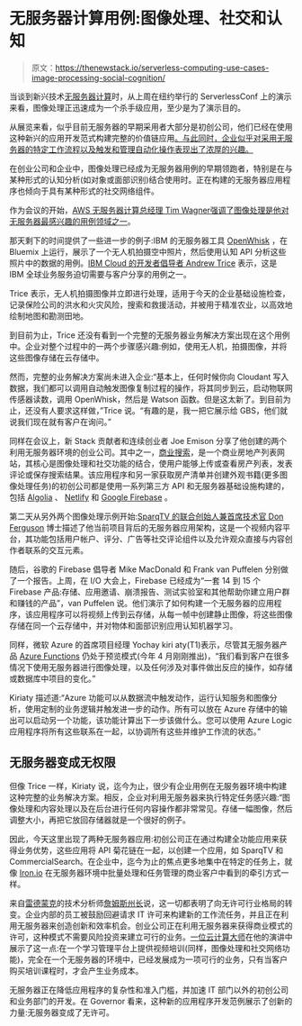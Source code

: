 # 无服务器计算用例:图像处理、社交和认知

> 原文：<https://thenewstack.io/serverless-computing-use-cases-image-processing-social-cognition/>

当谈到新兴技术[无服务器计算](https://thenewstack.io/serverless-computing-growing-quickly/)时，从上周在纽约举行的 ServerlessConf 上的演示来看，图像处理正迅速成为一个杀手级应用，至少是为了演示目的。

从展览来看，似乎目前无服务器的早期采用者大部分是初创公司，他们已经在使用这种新兴的应用开发范式构建完整的价值链应用[。与此同时，企业似乎对采用无服务器的特定工作流程以及触发和管理自动化操作表现出了浓厚的兴趣。](https://thenewstack.io/year-ahead-stateless-computing/)

在创业公司和企业中，图像处理已经成为无服务器用例的早期领跑者，特别是在与某种形式的认知分析(如对象或面部识别)结合使用时。正在构建的无服务器应用程序也倾向于具有某种形式的社交网络组件。

作为会议的开始，[AWS 无服务器计算总经理 Tim Wagner](https://twitter.com/timallenwagner)[强调了图像处理是他对无服务器最感兴趣的用例领域之一](https://thenewstack.io/amazon-debuts-flourish-runtime-application-model-serverless-computing/)。

那天剩下的时间提供了一些进一步的例子:IBM 的无服务器工具 [OpenWhisk](https://thenewstack.io/ibm-launches-bluemix-openwhisk-event-driven-program-service/) ，在 Bluemix 上运行，展示了一个无人机拍摄空中照片，然后使用认知 API 分析这些照片中的数据的用例。[IBM Cloud 的开发者倡导者 Andrew Trice](https://twitter.com/andytrice) 表示，这是 IBM 全球业务服务迫切需要与客户分享的用例之一。

Trice 表示，无人机拍摄图像并立即进行处理，适用于今天的企业基础设施检查，记录保险公司的洪水和火灾风险，搜索和救援活动，并被用于精准农业，以高效地绘制地图和勘测田地。

到目前为止，Trice 还没有看到一个完整的无服务器业务解决方案出现在这个用例中。企业对整个过程中的一两个步骤感兴趣:例如，使用无人机，拍摄图像，并将这些图像存储在云存储中。

然而，完整的业务解决方案尚未进入企业:“基本上，任何时候你向 Cloudant 写入数据，我们都可以调用自动触发图像复制过程的操作，将其同步到云，启动物联网传感器读数，调用 OpenWhisk，然后是 Watson 函数。但是这太新了。到目前为止，还没有人要求这样做，”Trice 说。“有趣的是，我一把它展示给 GBS，他们就说我们现在就有客户在询问。”

同样在会议上，新 Stack 贡献者和连续创业者 Joe Emison 分享了他创建的两个利用无服务器环境的创业公司。其中之一，[商业搜索](https://www.commercialsearch.com/)，是一个商业房地产列表网站，其核心是图像处理和社交功能的结合，使用户能够上传或查看房产列表，发表评论或保存搜索结果。该应用程序和另一家获取房产清单并创建外观书籍(更多图像处理任务)的初创公司都是使用一系列第三方 API 和无服务器基础设施构建的，包括 [Algolia](https://www.algolia.com/) 、 [Netlify](https://www.netlify.com/) 和 [Google Firebase](https://firebase.google.com/) 。

第二天从另外两个图像处理示例开始:[SparqTV 的联合创始人兼首席技术官 Don Ferguson](https://www.linkedin.com/in/fergusondonald) 博士描述了他当前项目背后的无服务器应用架构，这是一个视频内容平台，其功能包括用户帐户、评分、广告等社交评论组件以及允许观众直接与内容创作者联系的交互元素。

随后，谷歌的 Firebase 倡导者 Mike MacDonald 和 Frank van Puffelen 分别做了一个报告。上周，在 I/O 大会上，Firebase 已经成为“一套 14 到 15 个 Firebase 产品:存储、应用邀请、崩溃报告、测试实验室和其他帮助你建立用户群和赚钱的产品”，van Puffelen 说。他们演示了如何构建一个无服务器的应用程序，该应用程序可以将视频上传到云存储，从每一帧中创建静止图像，将这些图像存储在同一个云存储中，并对物体和面部识别应用认知机器学习。

同样，微软 Azure 的首席项目经理 Yochay kiri aty(T1)表示，尽管其无服务器产品 [Azure Functions](https://azure.microsoft.com/en-us/services/functions/) 仍处于预览模式(今年 4 月刚刚推出)，“我们看到客户在很多情况下使用无服务器进行图像处理，以及任何涉及对事件做出反应的操作，如存储或数据库中项目的变化。”

Kiriaty 描述道:“Azure 功能可以从数据流中触发动作，运行认知服务和图像分析，使用定制的业务逻辑并触发进一步的动作。所有可以放在 Azure 存储中的输出可以启动另一个功能，该功能计算出下一步该做什么。您可以使用 Azure Logic 应用程序将所有这些联系在一起，以协调所有这些并维护工作流的状态。”

## 无服务器变成无权限

但像 Trice 一样，Kiriaty 说，迄今为止，很少有企业用例在无服务器环境中构建这种完整的业务解决方案。相反，企业对利用无服务器来执行特定任务感兴趣:“图像处理和内容处理以及在后台进行任何内容操作都非常常见。存储一幅图像，然后调整大小，再把它放回存储器就是一个很好的例子。

因此，今天这里出现了两种无服务器应用:初创公司正在通过构建全功能应用来获得业务优势，这些应用将 API 菊花链在一起，以创建一个应用，如 SparqTV 和 CommercialSearch。在企业中，迄今为止的焦点更多地集中在特定的任务上，就像 [Iron.io](https://thenewstack.io/iron-io-redefining-serverless-experience/) 在无服务器环境中批量处理和任务管理的商业客户中看到的牵引方式一样。

来自[雷德蒙克](http://redmonk.com/)的技术分析师[詹姆斯州长](https://twitter.com/monkchips)说，这一切都表明了向无许可行业格局的转变。企业内部的员工被鼓励回避请求 IT 许可来构建新的工作流任务，并且正在利用无服务器来创造创新和效率机会。创业公司正在利用无服务器来获得商业模式的许可，这种模式不需要风险投资来建立可行的业务。[一位云计算大师](https://acloud.guru/)在他的演讲中展示了这一点:在一个学习管理平台上提供视频培训(同样，图像处理和社交网络功能)，完全在一个无服务器的环境中，已经发展成为一项可行的业务，只有当客户购买培训课程时，才会产生业务成本。

无服务器正在降低应用程序的复杂性和准入门槛，并加速 IT 部门以外的初创公司和业务部门的开发。在 Governor 看来，这种新的应用程序开发范例展示了创新的力量:无服务器变成了无许可。

<svg xmlns:xlink="http://www.w3.org/1999/xlink" viewBox="0 0 68 31" version="1.1"><title>Group</title> <desc>Created with Sketch.</desc></svg>